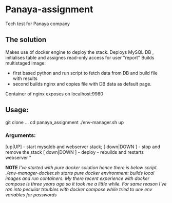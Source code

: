 # Panaya-assignment
Tech test for Panaya company

## The solution
Makes use of docker engine to deploy the stack. 
Deploys MySQL DB , initialises table and assignes read-only access for user "report"
Builds multistaged image:
  - first based python and run script to fetch data from DB and build file with results
  - second builds nginx and copies file with DB data as default page.

Container of nginx exposes on localhost:9980 

## Usage:
git clone ...
cd panaya_assignment
./env-manager.sh up

### Arguments:
[up|UP] - start mysqldb and webserver stack;
[ down|DOWN ] - stop and remove the stack 
[ down|DOWN ] - deploy - rebuilds and restarts webserver  "

__NOTE__
_I've started with pure docker solution hence there is below script.
./env-manager-docker.sh starts pure docker environment: builds local images and run containers.
My there recent experience with docker compose is three years ago so it took me a little while. For same reason I've ran into 
peculiar troubles with docker compose while tried to unv env variables for passwords_

